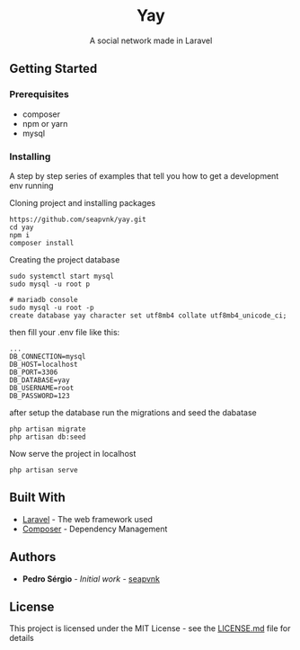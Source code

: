 <h1 align="center">Yay</h1>
<p align="center">A social network made in Laravel</p>

## Getting Started

### Prerequisites
 - composer
 - npm or yarn
 - mysql

### Installing

A step by step series of examples that tell you how to get a development env running

Cloning project and installing packages

```
https://github.com/seapvnk/yay.git
cd yay
npm i
composer install
```

Creating the project database

```
sudo systemctl start mysql
sudo mysql -u root p

# mariadb console
sudo mysql -u root -p
create database yay character set utf8mb4 collate utf8mb4_unicode_ci;
```
then fill your .env file like this:
```
...
DB_CONNECTION=mysql
DB_HOST=localhost
DB_PORT=3306
DB_DATABASE=yay
DB_USERNAME=root
DB_PASSWORD=123
```

after setup the database run the migrations and seed the dabatase
```
php artisan migrate
php artisan db:seed
```

Now serve the project in localhost
```
php artisan serve
```

## Built With

* [Laravel](https://laravel.com/) - The web framework used
* [Composer](https://getcomposer.org/) - Dependency Management

## Authors

* **Pedro Sérgio** - *Initial work* - [seapvnk](https://github.com/seapvnk)

## License

This project is licensed under the MIT License - see the [LICENSE.md](LICENSE.md) file for details

